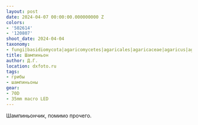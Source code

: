 ```yaml
---
layout: post
date: 2024-04-07 00:00:00.000000000 Z
colors:
- '502614'
- '120807'
shoot_date: 2024-04-04
taxonomy:
- fungi|basidiomycota|agaricomycetes|agaricales|agaricaceae|agaricus|agaricus bisporus
title: Шампиньон
author: Д.Г.
location: dxfoto.ru
tags:
- грибы
- шампиньоны
gear:
- 70D
- 35mm macro LED
---
```

Шампиньончик, помимо прочего.

